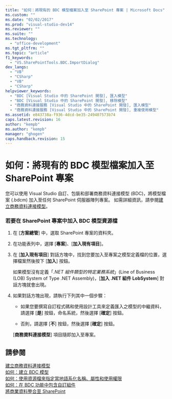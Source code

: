 ```yaml
---
title: "如何：將現有的 BDC 模型檔案加入至 SharePoint 專案 | Microsoft Docs"
ms.custom: ""
ms.date: "02/02/2017"
ms.prod: "visual-studio-dev14"
ms.reviewer: ""
ms.suite: ""
ms.technology: 
  - "office-development"
ms.tgt_pltfrm: ""
ms.topic: "article"
f1_keywords: 
  - "VS.SharePointTools.BDC.ImportDialog"
dev_langs: 
  - "VB"
  - "CSharp"
  - "VB"
  - "CSharp"
helpviewer_keywords: 
  - "BDC [Visual Studio 中的 SharePoint 開發], 匯入模型"
  - "BDC [Visual Studio 中的 SharePoint 開發], 移除模型"
  - "商務資料連接服務 [Visual Studio 中的 SharePoint 開發], 匯入模型"
  - "商務資料連接服務 [Visual Studio 中的 SharePoint 開發], 重複使用模型"
ms.assetid: e843738a-f936-4dcd-be35-249407573b74
caps.latest.revision: 16
author: "kempb"
ms.author: "kempb"
manager: "ghogen"
caps.handback.revision: 15
---
```

# 如何：將現有的 BDC 模型檔案加入至 SharePoint 專案
  您可以使用 Visual Studio 自訂、包裝和部署商務資料連接模型 \(BDC\)，將模型檔案 \(.bdcm\) 加入至任何 SharePoint 伺服器陣列專案。  如需詳細資訊，請參閱[建立商務資料連接模型](../sharepoint/creating-a-business-data-connectivity-model.md)。  
  
### 若要在 SharePoint 專案中加入 BDC 模型資源檔  
  
1.  在 \[**方案總管**\] 中，選取 SharePoint 專案的資料夾。  
  
2.  在功能表列中，選擇 \[**專案**\]、\[**加入現有項目**\]。  
  
3.  在 \[**加入現有項目**\] 對話方塊中，找到您要加入至專案之模型定義檔的位置，選擇檔案然後按下 \[**加入**\] 按鈕。  
  
     如果模型沒有定義「*.NET 組件類型的特定業務系統*」\(Line of Business \(LOB\) System of Type .NET Assembly\)，\[**加入 .NET 組件 LobSystem**\] 對話方塊就會出現。  
  
4.  如果對話方塊出現，請執行下列其中一個步驟：  
  
    -   如果您要撰寫自訂程式碼和使用設計工具來定義匯入之模型的中繼資料，請選擇 \[**是**\] 按鈕，命名系統，然後選擇 \[**確定**\] 按鈕。  
  
    -   否則，請選擇 \[**不**\] 按鈕，然後選擇 \[**確定**\] 按鈕。  
  
     \[**商務資料連接模型**\] 項目隨即加入至專案。  
  
## 請參閱  
 [建立商務資料連接模型](../sharepoint/creating-a-business-data-connectivity-model.md)   
 [如何：建立 BDC 模型](../sharepoint/how-to-create-a-bdc-model.md)   
 [如何：使用資源檔來指定當地語系化名稱、屬性和使用權限](../sharepoint/how-to-use-a-resource-file-to-specify-localized-names-properties-and-permissions.md)   
 [如何：在 BDC 功能中包含自訂組件](../sharepoint/how-to-include-a-custom-assembly-in-a-bdc-feature.md)   
 [將商業資料整合至 SharePoint](../sharepoint/integrating-business-data-into-sharepoint.md)  
  
  